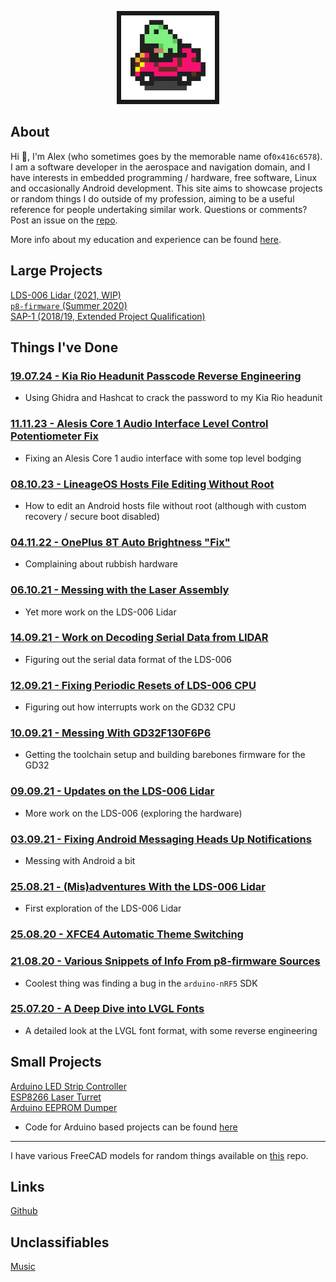 <p align="center">
  <img width="150" src="Images/frogcar.gif" style="border:7px solid">
</p>


## About
Hi 👋, I'm Alex (who sometimes goes by the memorable name of`0x416c6578`). I am a software developer in the aerospace and navigation domain, and I have interests in embedded programming / hardware, free software, Linux and occasionally Android development. This site aims to showcase projects or random things I do outside of my profession, aiming to be a useful reference for people undertaking similar work. Questions or comments? Post an issue on the [repo](https://github.com/0x416c6578/0x416c6578.github.io).

More info about my education and experience can be found [here](other/about.md).


## Large Projects
[LDS-006 Lidar (2021, WIP)](lds-006/overview.md)  
[`p8-firmware` (Summer 2020)](p8-firmware/p8-firmware.md)  
[SAP-1 (2018/19, Extended Project Qualification)](sap-1/overview.md)  

## Things I've Done
### [19.07.24 - Kia Rio Headunit Passcode Reverse Engineering](posts/015-Kia-Headunit-RE.md)
- Using Ghidra and Hashcat to crack the password to my Kia Rio headunit

### [11.11.23 - Alesis Core 1 Audio Interface Level Control Potentiometer Fix](posts/014-Audio-Interface-Fix.md)
- Fixing an Alesis Core 1 audio interface with some top level bodging

### [08.10.23 - LineageOS Hosts File Editing Without Root](posts/013-Lineageos-Hosts.md)
- How to edit an Android hosts file without root (although with custom recovery / secure boot disabled)

### [04.11.22 - OnePlus 8T Auto Brightness "Fix"](posts/012-oneplus-auto-brightness.md)
- Complaining about rubbish hardware

### [06.10.21 - Messing with the Laser Assembly](posts/011-Attempts-Serial-Stuff.md)
- Yet more work on the LDS-006 Lidar

### [14.09.21 - Work on Decoding Serial Data from LIDAR](posts/010-Decoding-Serial-Data.md)
- Figuring out the serial data format of the LDS-006

### [12.09.21 - Fixing Periodic Resets of LDS-006 CPU](posts/009-GD32-Reset-Fix.md)
- Figuring out how interrupts work on the GD32 CPU

### [10.09.21 - Messing With GD32F130F6P6](posts/008-GD32F130-Stuff.md)
- Getting the toolchain setup and building barebones firmware for the GD32

### [09.09.21 - Updates on the LDS-006 Lidar](posts/007-LDS-006-Is-Smelly.md)
- More work on the LDS-006 (exploring the hardware)

### [03.09.21 - Fixing Android Messaging Heads Up Notifications](posts/006-Android-Notifications.md)
- Messing with Android a bit

### [25.08.21 - (Mis)adventures With the LDS-006 Lidar](posts/005-LDS-006-Hacking.md)
- First exploration of the LDS-006 Lidar

### [25.08.20 - XFCE4 Automatic Theme Switching](posts/003-Auto-Dark-Mode-XFCE.md)

### [21.08.20 - Various Snippets of Info From p8-firmware Sources](posts/002-P8-firmware-info.md)
- Coolest thing was finding a bug in the `arduino-nRF5` SDK

### [25.07.20 - A Deep Dive into LVGL Fonts](posts/001-LVGL-fonts.md)
- A detailed look at the LVGL font format, with some reverse engineering


## Small Projects
[Arduino LED Strip Controller](random-projects/led-strip-controller.md)  
[ESP8266 Laser Turret](random-projects/laser-turret.md)  
[Arduino EEPROM Dumper](random-projects/eeprom-dumper.md)  
- Code for Arduino based projects can be found [here](https://github.com/0x416c6578/arduino-projects)  

___

I have various FreeCAD models for random things available on [this](https://github.com/0x416c6578/cad-projects) repo.


## Links
[Github](https://github.com/0x416c6578)  


## Unclassifiables
[Music](other/other.md)  
